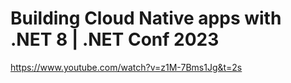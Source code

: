 # Building Cloud Native apps with .NET 8 | .NET Conf 2023
https://www.youtube.com/watch?v=z1M-7Bms1Jg&t=2s
